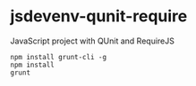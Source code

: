 jsdevenv-qunit-require
======================

JavaScript project with QUnit and RequireJS


    npm install grunt-cli -g
    npm install
    grunt
